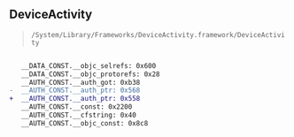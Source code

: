 ## DeviceActivity

> `/System/Library/Frameworks/DeviceActivity.framework/DeviceActivity`

```diff

   __DATA_CONST.__objc_selrefs: 0x600
   __DATA_CONST.__objc_protorefs: 0x28
   __AUTH_CONST.__auth_got: 0xb38
-  __AUTH_CONST.__auth_ptr: 0x568
+  __AUTH_CONST.__auth_ptr: 0x558
   __AUTH_CONST.__const: 0x2200
   __AUTH_CONST.__cfstring: 0x40
   __AUTH_CONST.__objc_const: 0x8c8

```
